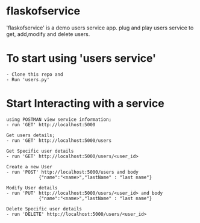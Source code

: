 # flaskofservice
'flaskofservice' is a demo users service app. 
plug and play users service to get, add,modify and delete users. 

# To start using 'users service'
    - Clone this repo and 
    - Run 'users.py'
# Start Interacting with a service
    using POSTMAN view service information;
    - run 'GET' http://localhost:5000 
  
    Get users details;
    - run 'GET' http://localhost:5000/users

    Get Specific user details  
    - run 'GET' http://localhost:5000/users/<user_id>
  
    Create a new User
    - run 'POST' http://localhost:5000/users and body
                {"name":"<name>","lastName" : "last name"}
    
    Modify User details
    - run 'PUT' http://localhost:5000/users/<user_id> and body
                {"name":"<name>","lastName" : "last name"}
                
    Delete Specific user details  
    - run 'DELETE' http://localhost:5000/users/<user_id>
